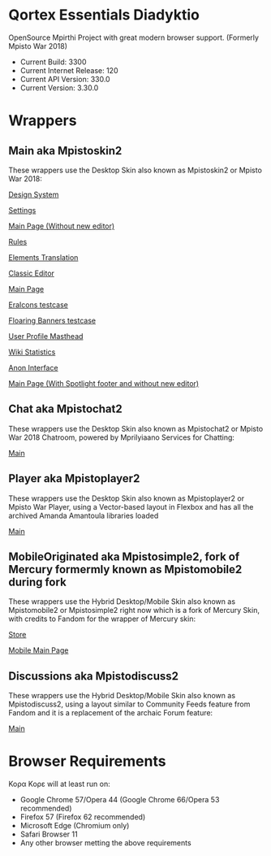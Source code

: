 # Qortex Essentials Diadyktio
OpenSource Mpirthi Project with great modern browser support.  (Formerly Mpisto War 2018)
- Current Build: 			3300
- Current Internet Release: 120
- Current API Version:		330.0
- Current Version:			3.30.0

# Wrappers
## Main aka Mpistoskin2
These wrappers use the Desktop Skin also known as Mpistoskin2 or Mpisto War 2018:

[Design System](https://awikia.github.io/Q.Qore/Ryneeeel%20Grooze%20Systems.html)

[Settings](https://awikia.github.io/Q.Qore/Options.html)

[Main Page (Without new editor)](https://awikia.github.io/Q.Qore/Ryneeeel%20Grooze.html)

[Rules](https://awikia.github.io/Q.Qore/Ryneeeel%20Grooze%20Contributions.html)

[Elements Translation](https://awikia.github.io/Q.Qore/Ryneeeel%20Grooze%20Element%20Translation.html)

[Classic Editor](https://awikia.github.io/Q.Qore/Ryneeeel%20Grooze%20Editor.html)
 
[Main Page](https://awikia.github.io/Q.Qore/Ryneeeel%20Grooze%20Article%20Constructor.html)

[EraIcons testcase](https://awikia.github.io/Q.Qore/Ryneeeel%20Grooze%20Icons.html)

[Floaring Banners testcase](https://awikia.github.io/Q.Qore/Ryneeeel%20Grooze%20Banner.html)

[User Profile Masthead](https://awikia.github.io/Q.Qore/Ryneeeel%20Grooze%20User.html)

[Wiki Statistics](https://awikia.github.io/Q.Qore/Ryneeeel%20Grooze%20Stats.html)

[Anon Interface](https://awikia.github.io/Q.Qore/Ryneeeel%20Grooze%20(Anons).html)

[Main Page (With Spotlight footer and without new editor)](https://awikia.github.io/Q.Qore/Ryneeeel%20Grooze%20(Spotlight).html)
## Chat aka Mpistochat2
These wrappers use the Desktop Skin also known as Mpistochat2 or Mpisto War 2018 Chatroom, powered by Mprilyiaano Services for Chatting:

[Main](https://awikia.github.io/Q.Qore/Ryneeeel%20Grooze%20Chat.html)
## Player aka Mpistoplayer2
These wrappers use the Desktop Skin also known as Mpistoplayer2 or Mpisto War Player, using a Vector-based layout in Flexbox and has all the archived Amanda Amantoula libraries loaded

[Main](https://awikia.github.io/Q.Qore/Ryneeeel%20Grooze%20Player.html)

## MobileOriginated aka Mpistosimple2, fork of Mercury formermly known as Mpistomobile2 during fork
These wrappers use the Hybrid Desktop/Mobile Skin also known as Mpistomobile2 or Mpistosimple2 right now which is a fork of Mercury Skin, with credits to Fandom for the wrapper of Mercury skin:

[Store](https://awikia.github.io/Q.Qore/Ryneeeel%20Grooze%20(Store).html)

[Mobile Main Page](https://awikia.github.io/Q.Qore/Ryneeeel%20Grooze%20(Mobile).html)


## Discussions aka Mpistodiscuss2
These wrappers use the Hybrid Desktop/Mobile Skin also known as Mpistodiscuss2, using a layout similar to Community Feeds feature from Fandom and it is a replacement of the archaic Forum feature:

[Main](https://awikia.github.io/Q.Qore/Ryneeeel%20Grooze%20Discussions.html)

# Browser Requirements
Κορα Κορε will at least run on:
- Google Chrome 57/Opera 44 (Google Chrome 66/Opera 53 recommended)
- Firefox  57 (Firefox 62 recommended)
- Microsoft Edge (Chromium only)
- Safari Browser 11
- Any other browser metting the above requirements
